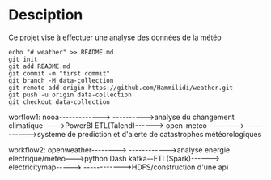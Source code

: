 # Desciption
Ce projet vise à effectuer une analyse des données de la météo

```
echo "# weather" >> README.md
git init
git add README.md
git commit -m "first commit"
git branch -M data-collection
git remote add origin https://github.com/Hammilidi/weather.git
git push -u origin data-collection
git checkout data-collection
```


worflow1:  nooa------------->             ---------->analyse du changement climatique---->PowerBI
                               ETL(Talend)------>
        open-meteo -------->            ----------->systeme de prediction et d'alerte de catastrophes météorologiques 
           
           

workflow2: openweather-------->            ------------>analyse energie electrique/meteo--->python Dash
                              kafka--ETL(Spark)------>
           electricitymap----->           ------------>HDFS/construction d'une api
          
               